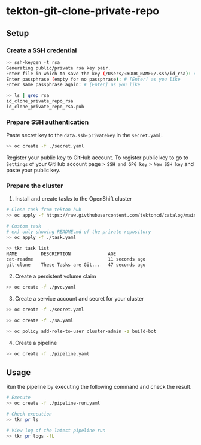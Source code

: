 # tekton-git-clone-private-repo

## Setup

### Create a SSH credential

```sh
>> ssh-keygen -t rsa
Generating public/private rsa key pair.
Enter file in which to save the key (/Users/<YOUR_NAME>/.ssh/id_rsa): # [Enter] as you like --- ex) id_clone_private_repo_rsa
Enter passphrase (empty for no passphrase): # [Enter] as you like
Enter same passphrase again: # [Enter] as you like

>> ls | grep rsa
id_clone_private_repo_rsa
id_clone_private_repo_rsa.pub
```

### Prepare SSH authentication

Paste secret key to the `data.ssh-privatekey` in the `secret.yaml`.

```sh
>> oc create -f ./secret.yaml
```

Register your public key to GitHub account. To register public key to go to `Settings` of your GitHub account page > `SSH and GPG key` > `New SSH key` and paste your public key.

### Prepare the cluster

1. Install and create tasks to the OpenShift cluster

```sh
# Clone task from tekton hub
>> oc apply -f https://raw.givthubusercontent.com/tektoncd/catalog/main/task/git-clone/0.5/git-clone.yaml

# Custom task
# ex) only showing README.md of the private repository
>> oc apply -f ./task.yaml

>> tkn task list
NAME         DESCRIPTION              AGE
cat-readme                            11 seconds ago
git-clone    These Tasks are Git...   47 seconds ago
```

2. Create a persistent volume claim

```sh
>> oc create -f ./pvc.yaml
```

3. Create a service account and secret for your cluster

```sh
>> oc create -f ./secret.yaml

>> oc create -f ./sa.yaml

>> oc policy add-role-to-user cluster-admin -z build-bot
```

4. Create a pipeline

```sh
>> oc create -f ./pipeline.yaml
```

## Usage

Run the pipeline by executing the following command and check the result.

```sh
# Execute
>> oc create -f ./pipeline-run.yaml

# Check execution
>> tkn pr ls

# View log of the latest pipeline run
>> tkn pr logs -fL
```
